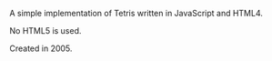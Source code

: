 A simple implementation of Tetris written in JavaScript and HTML4.

No HTML5 is used.

Created in 2005.
